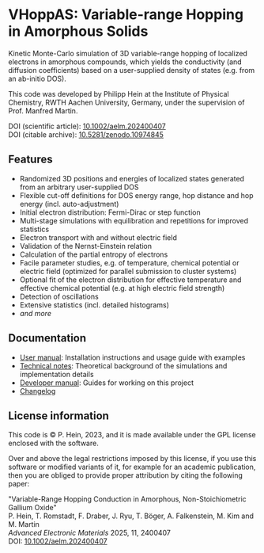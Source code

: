 # VHoppAS: Variable-range Hopping in Amorphous Solids
Kinetic Monte-Carlo simulation of 3D variable-range hopping of localized electrons in amorphous compounds, which yields the conductivity (and diffusion coefficients) based on a user-supplied density of states (e.g. from an ab-initio DOS).

This code was developed by Philipp Hein at the Institute of Physical Chemistry, RWTH Aachen University, Germany, under the supervision of Prof. Manfred Martin.

DOI (scientific article): [10.1002/aelm.202400407](https://doi.org/10.1002/aelm.202400407)  
DOI (citable archive): [10.5281/zenodo.10974845](https://doi.org/10.5281/zenodo.10974845)

## Features
- Randomized 3D positions and energies of localized states generated from an arbitrary user-supplied DOS
- Flexible cut-off definitions for DOS energy range, hop distance and hop energy (incl. auto-adjustment)
- Initial electron distribution: Fermi-Dirac or step function
- Multi-stage simulations with equilibration and repetitions for improved statistics
- Electron transport with and without electric field
- Validation of the Nernst-Einstein relation
- Calculation of the partial entropy of electrons
- Facile parameter studies, e.g. of temperature, chemical potential or electric field (optimized for parallel submission to cluster systems)
- Optional fit of the electron distribution for effective temperature and effective chemical potential (e.g. at high electric field strength)
- Detection of oscillations
- Extensive statistics (incl. detailed histograms)
- _and more_

## Documentation
- [User manual](USER_MANUAL.md): Installation instructions and usage guide with examples
- [Technical notes](TECHNICAL_NOTES.md): Theoretical background of the simulations and implementation details
- [Developer manual](DEV_MANUAL.md): Guides for working on this project
- [Changelog](CHANGELOG.md)

## License information
This code is &copy; P. Hein, 2023, and it is made available under the GPL license enclosed with the software.

Over and above the legal restrictions imposed by this license, if you use this software or modified variants of it, for example for an academic publication, then you are obliged to provide proper attribution by citing the following paper:

"Variable-Range Hopping Conduction in Amorphous, Non-Stoichiometric Gallium Oxide"  
P. Hein, T. Romstadt, F. Draber, J. Ryu, T. Böger, A. Falkenstein, M. Kim and M. Martin  
_Advanced Electronic Materials_ 2025, 11, 2400407  
DOI: [10.1002/aelm.202400407](https://doi.org/10.1002/aelm.202400407)  
